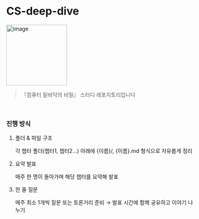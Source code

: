 # CS-deep-dive

<p align="left">
  <img width="160" alt="image" src="https://github.com/user-attachments/assets/27c831a1-05b3-45b6-96fd-14980fe83a39" />
</p>

> 『컴퓨터 밑바닥의 비밀』 스터디 레포지토리입니다

<br>

### 진행 방식

1. 폴더 & 파일 구조
   
   각 챕터 폴더(챕터1, 챕터2…) 아래에 {이름}/, {이름}.md 형식으로 자유롭게 정리

2. 요약 발표

   매주 한 명이 돌아가며 해당 챕터를 요약해 발표

3. 한 줄 질문

   매주 최소 1개씩 질문 또는 토론거리 준비 → 발표 시간에 함께 공유하고 이야기 나누기
